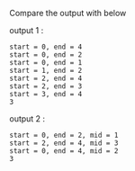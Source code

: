 Compare the output with below


output 1 :
```
start = 0, end = 4
start = 0, end = 2
start = 0, end = 1
start = 1, end = 2
start = 2, end = 4
start = 2, end = 3
start = 3, end = 4
3
```

output 2 :

```
start = 0, end = 2, mid = 1
start = 2, end = 4, mid = 3
start = 0, end = 4, mid = 2
3
```